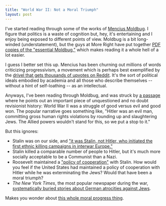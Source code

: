 ```yaml
---
title: "World War II: Not a Moral Triumph"
layout: post
---
```


I've started reading through some of the works of
[Mencius Moldbug](http://unqualified-reservations.blogspot.com/). I figure that
politics is a waste of cognition but, hey, it's entertaining and I enjoy being
exposed to different points of view. Moldbug is a bit long-winded (understatement), but the guys at More Right have put together [PDF
copies of the "essential Moldbug,"](http://www.moreright.net/books/Mencius%20Moldbug/)
which makes reading it a whole hell of a lot easier. 

I guess I better set this up. Mencius has been churning out millions of words
criticizing progressivism, a movement which is perhaps best exemplified by the
[drivel that gets thousands of upvotes on Reddit](http://www.reddit.com/r/TrueReddit/top/). It's
the sort of political ideals embodied by academia and all those who describe
themselves -- without a hint of self-loathing -- as an intellectual. 

Anyways, I've been reading through Moldbug, and was struck by [a passage](http://unqualified-reservations.blogspot.com/2008/04/open-letter-pt-2-more-historical.html) where he points out an important
piece of unquestioned and no doubt revisionist history: World War II was a
struggle of good versus evil and good won. The popular narrative goes something
like, "Hitler was an evil man, committing gross human rights violations by
rounding up and slaughtering Jews. The Allied powers wouldn't stand for this, so
we put a stop to it."

But this ignores:

* Stalin was on our side, and ["it was Stalin, not Hitler, who initiated the
  first ethnic killing campaigns in interwar Europe."](http://www.nybooks.com/articles/archives/2011/mar/10/hitler-vs-stalin-who-killed-more/)
* Stalin killed a comparable number of people to Hitler, but
it's much more socially acceptable to be a Communist than a
Nazi.
* Roosevelt maintained a
  ["policy of cooperation"](http://www.nybooks.com/articles/archives/2013/mar/21/could-stalin-have-been-stopped/)
  with Stalin. How would you feel if the United States had maintained a policy
  of cooperation with Hitler while he was exterminating the Jews? Would that
  have been a moral triumph?
* *The New York Times*, the most popular newspaper during the war,
   [systematically buried stories about German atrocities against Jews](en.wikipedia.org/wiki/Buried_by_the_Times).
  
Makes you wonder about [this whole moral progress thing](http://paulgraham.com/say.html).

